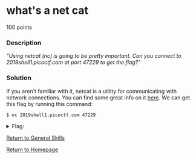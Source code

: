 # what's a net cat
100 points

### Description
*"Using netcat (nc) is going to be pretty important. Can you connect to 2019shell1.picoctf.com at port 47229 to get the flag?"*

### Solution
If you aren't familiar with it, netcat is a utility for communicating with network connections. You can find some great info on it
[here](https://www.linuxfordevices.com/tutorials/netcat-command-in-linux). We can get this flag by running this command:
```
$ nc 2019shell1.picoctf.com 47229
```

<details>
  <summary>Flag:</summary>
  picoCTF{nEtCat_Mast3ry_cc4ad2c7}
</details>

[Return to General Skills](https://github.com/sdvickers98/picoCTF-2019-Walkthrough/blob/master/general_skills/%230%20-%20General%20Skills%20Homepage.md)

[Return to Homepage](https://github.com/sdvickers98/picoCTF-2019-Walkthrough)
